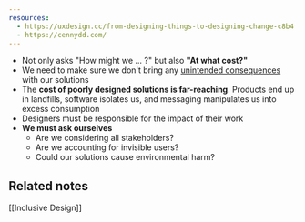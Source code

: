 ```yaml
---
resources:
  - https://uxdesign.cc/from-designing-things-to-designing-change-c8b4f6b130f3
  - https://cennydd.com/
---
```

 - Not only asks "How might we ... ?" but also **"At what cost?"**
 - We need to make sure we don't bring any [unintended consequences](https://uxdesign.cc/unintended-design-consequences-c49e6c42d655) with our solutions
 - The **cost of poorly designed solutions is far-reaching**. Products end up in landfills, software isolates us, and messaging manipulates us into excess consumption
 - Designers must be responsible for the impact of their work
 - **We must ask ourselves**
	 - Are we considering all stakeholders?
	 - Are we accounting for invisible users?
	 - Could our solutions cause environmental harm?
## Related notes
[[Inclusive Design]]